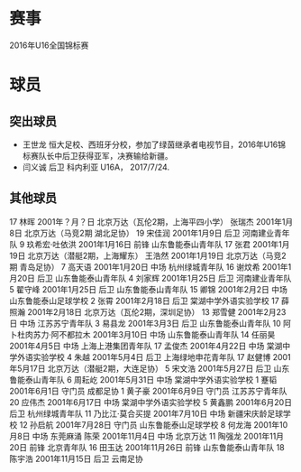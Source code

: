 # 赛事
2016年U16全国锦标赛

# 球员
## 突出球员
* 王世龙 恒大足校、西班牙分校，参加了绿茵继承者电视节目，2016年U16锦标赛队长中后卫获得亚军，决赛输给新疆。
* 闫义诚 后卫 科内利亚 U16A， 2017/7/24. 

## 其他球员
17 林晖 2001年？月？日 北京万达（瓦伦2期，上海平四小学）
张瑞杰 2001年1月8日 北京万达（马竞2期 湖北足协）
19 宋佳润 2001年1月9日 后卫 河南建业青年队
9 玖希宏·吐依洪 2001年1月16日 前锋 山东鲁能泰山青年队
17 张君 2001年1月19日 北京万达（潜艇2期，上海耀东）
王浩然 2001年1月19日 北京万达（马竞2期 青岛足协）
7 高天语 2001年1月20日 中场 杭州绿城青年队
16 谢炆希 2001年1月20日 后卫 山东鲁能泰山青年队
4 刘家辉 2001年1月25日 后卫 河南建业青年队
5 翟守峰 2001年1月25日 后卫 山东鲁能泰山青年队
15 卿锦 2001年2月2日 中场 山东鲁能泰山足球学校
2 张霄 2001年2月18日 后卫 棠湖中学外语实验学校
17 薛照瀚 2001年2月18日 北京万达（瓦伦2期，深圳足协）
13 郑雪健 2001年2月23日 中场 江苏苏宁青年队
3 易县龙 2001年3月3日 后卫 山东鲁能泰山青年队
10 阿卜杜肉苏力·阿不都拉木 2001年3月10日 中场 山东鲁能泰山青年队
14 任丽昊 2001年4月5日 中场 上海上港集团青年队
17 孟俊杰 2001年4月22日 中场 棠湖中学外语实验学校
4 朱越 2001年5月4日 后卫 上海绿地申花青年队
17 赵健博 2001年5月17日 北京万达（潜艇2期，大连足协）
5 宋文浩 2001年5月27日 后卫 山东鲁能泰山青年队
6 周耘屹 2001年5月31日 中场 棠湖中学外语实验学校
1 蹇韬 2001年6月1日 守门员 成都足协
1 黄子豪 2001年6月9日 守门员 江苏苏宁青年队
20 应伟杰 2001年6月17日 中场 棠湖中学外语实验学校
5 黄鑫鹏 2001年6月20日 后卫 杭州绿城青年队
11 乃比江·莫合买提 2001年7月10日 中场 新疆宋庆龄足球学校
12 孙启航 2001年7月28日 守门员 山东鲁能泰山足球学校
8 何龙海 2001年10月8日 中场 东莞麻涌
陈荣 2001年11月4日 中场 北京万达
11 陶强龙 2001年11月20日 前锋 北京青年队
16 田玉达 2001年11月26日 前锋 山东鲁能泰山青年队
18 陈宇浩 2001年11月15日 后卫 云南足协
